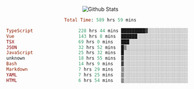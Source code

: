 <!DOCTYPE html>
<body>
<div align="center">
  
  ![Github Stats](https://github-readme-stats.vercel.app/api?username=verycrunchy&show_icons=true&theme=radical)

<!--START_SECTION:waka-->

```ruby
Total Time: 589 hrs 59 mins

TypeScript                 228 hrs 44 mins █████████▓░░░░░░░░░░░░░░░   38.78 %
Vue                        143 hrs 8 mins  ██████░░░░░░░░░░░░░░░░░░░   24.27 %
TSX                        69 hrs 0 mins   ███░░░░░░░░░░░░░░░░░░░░░░   11.70 %
JSON                       32 hrs 52 mins  █▒░░░░░░░░░░░░░░░░░░░░░░░   05.57 %
JavaScript                 25 hrs 32 mins  █░░░░░░░░░░░░░░░░░░░░░░░░   04.33 %
unknown                    18 hrs 55 mins  ▓░░░░░░░░░░░░░░░░░░░░░░░░   03.21 %
Bash                       14 hrs 9 mins   ▓░░░░░░░░░░░░░░░░░░░░░░░░   02.40 %
Markdown                   7 hrs 29 mins   ▒░░░░░░░░░░░░░░░░░░░░░░░░   01.27 %
YAML                       7 hrs 25 mins   ▒░░░░░░░░░░░░░░░░░░░░░░░░   01.26 %
HTML                       6 hrs 54 mins   ▒░░░░░░░░░░░░░░░░░░░░░░░░   01.17 %
```

<!--END_SECTION:waka-->
</div>
</body>
</html>

